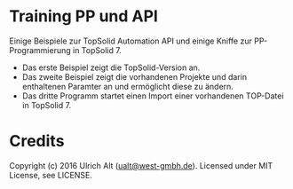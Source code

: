 # Training PP und API

Einige Beispiele zur TopSolid Automation API und einige Kniffe zur PP-Programmierung in TopSolid 7.

* Das erste Beispiel zeigt die TopSolid-Version an.
* Das zweite Beispiel zeigt die vorhandenen Projekte und darin enthaltenen Paramter an und ermöglicht
diese zu ändern.
* Das dritte Programm startet einen Import einer vorhandenen TOP-Datei in TopSolid 7.


# Credits

Copyright (c) 2016 Ulrich Alt (<ualt@west-gmbh.de>). Licensed under MIT License, see LICENSE.
